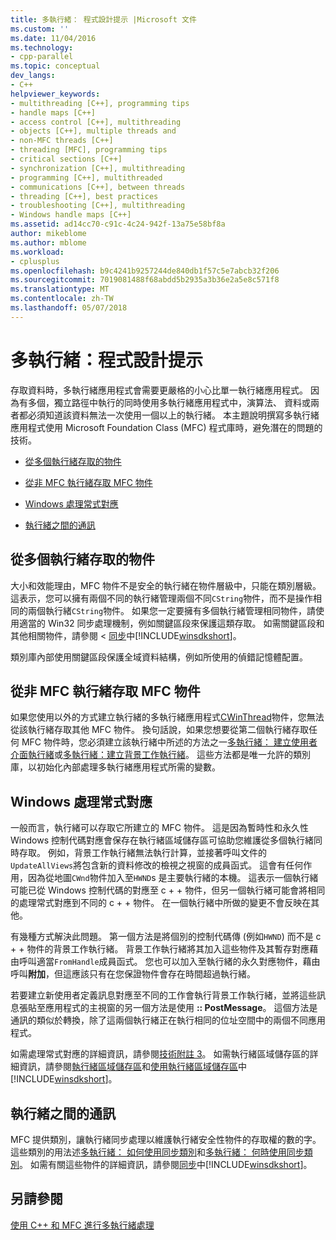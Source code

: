 ```yaml
---
title: 多執行緒： 程式設計提示 |Microsoft 文件
ms.custom: ''
ms.date: 11/04/2016
ms.technology:
- cpp-parallel
ms.topic: conceptual
dev_langs:
- C++
helpviewer_keywords:
- multithreading [C++], programming tips
- handle maps [C++]
- access control [C++], multithreading
- objects [C++], multiple threads and
- non-MFC threads [C++]
- threading [MFC], programming tips
- critical sections [C++]
- synchronization [C++], multithreading
- programming [C++], multithreaded
- communications [C++], between threads
- threading [C++], best practices
- troubleshooting [C++], multithreading
- Windows handle maps [C++]
ms.assetid: ad14cc70-c91c-4c24-942f-13a75e58bf8a
author: mikeblome
ms.author: mblome
ms.workload:
- cplusplus
ms.openlocfilehash: b9c4241b9257244de840db1f57c5e7abcb32f206
ms.sourcegitcommit: 7019081488f68abdd5b2935a3b36e2a5e8c571f8
ms.translationtype: MT
ms.contentlocale: zh-TW
ms.lasthandoff: 05/07/2018
---
```

# <a name="multithreading-programming-tips"></a>多執行緒：程式設計提示
存取資料時，多執行緒應用程式會需要更嚴格的小心比單一執行緒應用程式。 因為有多個，獨立路徑中執行的同時使用多執行緒應用程式中，演算法、 資料或兩者都必須知道該資料無法一次使用一個以上的執行緒。 本主題說明撰寫多執行緒應用程式使用 Microsoft Foundation Class (MFC) 程式庫時，避免潛在的問題的技術。  
  
-   [從多個執行緒存取的物件](#_core_accessing_objects_from_multiple_threads)  
  
-   [從非 MFC 執行緒存取 MFC 物件](#_core_accessing_mfc_objects_from_non.2d.mfc_threads)  
  
-   [Windows 處理常式對應](#_core_windows_handle_maps)  
  
-   [執行緒之間的通訊](#_core_communicating_between_threads)  
  
##  <a name="_core_accessing_objects_from_multiple_threads"></a> 從多個執行緒存取的物件  
 大小和效能理由，MFC 物件不是安全的執行緒在物件層級中，只能在類別層級。 這表示，您可以擁有兩個不同的執行緒管理兩個不同`CString`物件，而不是操作相同的兩個執行緒`CString`物件。 如果您一定要擁有多個執行緒管理相同物件，請使用適當的 Win32 同步處理機制，例如關鍵區段來保護這類存取。 如需關鍵區段和其他相關物件，請參閱 <<c0> [ 同步](http://msdn.microsoft.com/library/windows/desktop/ms686353)中[!INCLUDE[winsdkshort](../atl-mfc-shared/reference/includes/winsdkshort_md.md)]。  
  
 類別庫內部使用關鍵區段保護全域資料結構，例如所使用的偵錯記憶體配置。  
  
##  <a name="_core_accessing_mfc_objects_from_non.2d.mfc_threads"></a> 從非 MFC 執行緒存取 MFC 物件  
 如果您使用以外的方式建立執行緒的多執行緒應用程式[CWinThread](../mfc/reference/cwinthread-class.md)物件，您無法從該執行緒存取其他 MFC 物件。 換句話說，如果您想要從第二個執行緒存取任何 MFC 物件時，您必須建立該執行緒中所述的方法之一[多執行緒： 建立使用者介面執行緒](../parallel/multithreading-creating-user-interface-threads.md)或[多執行緒：建立背景工作執行緒](../parallel/multithreading-creating-worker-threads.md)。 這些方法都是唯一允許的類別庫，以初始化內部處理多執行緒應用程式所需的變數。  
  
##  <a name="_core_windows_handle_maps"></a> Windows 處理常式對應  
 一般而言，執行緒可以存取它所建立的 MFC 物件。 這是因為暫時性和永久性 Windows 控制代碼對應會保存在執行緒區域儲存區可協助您維護從多個執行緒同時存取。 例如，背景工作執行緒無法執行計算，並接著呼叫文件的`UpdateAllViews`將包含新的資料修改的檢視之視窗的成員函式。 這會有任何作用，因為從地圖`CWnd`物件加入至`HWND`s 是主要執行緒的本機。 這表示一個執行緒可能已從 Windows 控制代碼的對應至 c + + 物件，但另一個執行緒可能會將相同的處理常式對應到不同的 c + + 物件。 在一個執行緒中所做的變更不會反映在其他。  
  
 有幾種方式解決此問題。 第一個方法是將個別的控制代碼傳 (例如`HWND`) 而不是 c + + 物件的背景工作執行緒。 背景工作執行緒將其加入這些物件及其暫存對應藉由呼叫適當`FromHandle`成員函式。 您也可以加入至執行緒的永久對應物件，藉由呼叫**附加**，但這應該只有在您保證物件會存在時間超過執行緒。  
  
 若要建立新使用者定義訊息對應至不同的工作會執行背景工作執行緒，並將這些訊息張貼至應用程式的主視窗的另一個方法是使用 **:: PostMessage**。 這個方法是通訊的類似於轉換，除了這兩個執行緒正在執行相同的位址空間中的兩個不同應用程式。  
  
 如需處理常式對應的詳細資訊，請參閱[技術附註 3](../mfc/tn003-mapping-of-windows-handles-to-objects.md)。 如需執行緒區域儲存區的詳細資訊，請參閱[執行緒區域儲存區](http://msdn.microsoft.com/library/windows/desktop/ms686749)和[使用執行緒區域儲存區](http://msdn.microsoft.com/library/windows/desktop/ms686991)中[!INCLUDE[winsdkshort](../atl-mfc-shared/reference/includes/winsdkshort_md.md)]。  
  
##  <a name="_core_communicating_between_threads"></a> 執行緒之間的通訊  
 MFC 提供類別，讓執行緒同步處理以維護執行緒安全性物件的存取權的數的字。 這些類別的用法述[多執行緒： 如何使用同步類別](../parallel/multithreading-how-to-use-the-synchronization-classes.md)和[多執行緒： 何時使用同步類別](../parallel/multithreading-when-to-use-the-synchronization-classes.md)。 如需有關這些物件的詳細資訊，請參閱[同步](http://msdn.microsoft.com/library/windows/desktop/ms686353)中[!INCLUDE[winsdkshort](../atl-mfc-shared/reference/includes/winsdkshort_md.md)]。  
  
## <a name="see-also"></a>另請參閱  
 [使用 C++ 和 MFC 進行多執行緒處理](../parallel/multithreading-with-cpp-and-mfc.md)